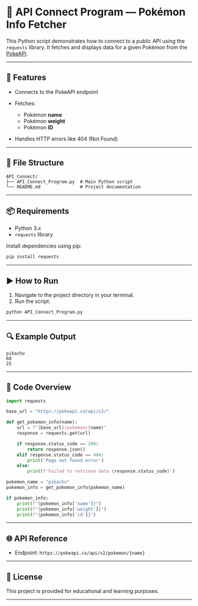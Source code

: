 

# 📡 API Connect Program — Pokémon Info Fetcher

This Python script demonstrates how to connect to a public API using the `requests` library. It fetches and displays data for a given Pokémon from the [PokeAPI](https://pokeapi.co/).

---

## 🧠 Features

* Connects to the PokeAPI endpoint
* Fetches:

  * Pokémon **name**
  * Pokémon **weight**
  * Pokémon **ID**
* Handles HTTP errors like 404 (Not Found)

---

## 📂 File Structure

```
API_Connect/
├── API_Connect_Program.py  # Main Python script
└── README.md               # Project documentation
```

---

## 📦 Requirements

* Python 3.x
* `requests` library

Install dependencies using pip:

```bash
pip install requests
```

---

## ▶️ How to Run

1. Navigate to the project directory in your terminal.
2. Run the script:

```bash
python API_Connect_Program.py
```

---

## 🔍 Example Output

```text
pikachu
60
25
```

---

## 📜 Code Overview

```python
import requests

base_url = "https://pokeapi.co/api/v2/"

def get_pokemon_info(name):
    url = f"{base_url}/pokemon/{name}"
    response = requests.get(url)

    if response.status_code == 200:
        return response.json()
    elif response.status_code == 404:
        print('Page not found error')
    else:
        print(f'Failed to retrieve data {response.status_code}')

pokemon_name = "pikachu"
pokemon_info = get_pokemon_info(pokemon_name)

if pokemon_info:
    print(f"{pokemon_info['name']}")
    print(f"{pokemon_info['weight']}")
    print(f"{pokemon_info['id']}")
```

---

## 🌐 API Reference

* Endpoint: `https://pokeapi.co/api/v2/pokemon/{name}`

---

## 📄 License

This project is provided for educational and learning purposes.

---

